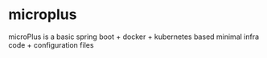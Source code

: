 # microplus
microPlus is a basic spring boot + docker + kubernetes based minimal infra code + configuration files
